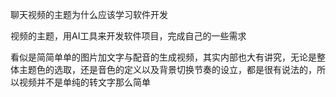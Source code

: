 聊天视频的主题为什么应该学习软件开发

视频的主题，用AI工具来开发软件项目，完成自己的一些需求

看似是简简单单的图片加文字与配音的生成视频，其实内部也大有讲究，无论是整体主题色的选取，还是音色的定义以及背景切换节奏的设立，都是很有说法的，所以视频并不是单纯的转文字那么简单
